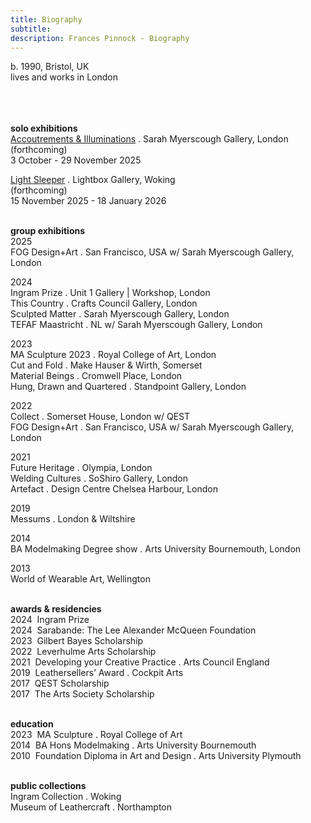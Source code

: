 ```yaml
---
title: Biography
subtitle: 
description: Frances Pinnock - Biography
---  
```

b. 1990, Bristol, UK  
lives and works in London  
<br />  
<br />  

**solo exhibitions**  
[Accoutrements & Illuminations](https://www.sarahmyerscough.com/exhibitions/70-frances-pinnock-solo-show-gallery-solo-show-2025/) . Sarah Myerscough Gallery, London  
(forthcoming)  
3 October - 29 November 2025

[Light Sleeper](https://www.thelightbox.org.uk/whats-on/frances-pinnock-light-sleeper) . Lightbox Gallery, Woking  
(forthcoming)  
15 November 2025 - 18 January 2026  
<br /> 

**group exhibitions**  
2025  
FOG Design+Art . San Francisco, USA w/ Sarah Myerscough Gallery, London  

2024  
Ingram Prize . Unit 1 Gallery | Workshop, London  
This Country . Crafts Council Gallery, London  
Sculpted Matter . Sarah Myerscough Gallery, London  
TEFAF Maastricht . NL w/ Sarah Myerscough Gallery, London  

2023  
MA Sculpture 2023 . Royal College of Art, London  
Cut and Fold . Make Hauser & Wirth, Somerset  
Material Beings . Cromwell Place, London  
Hung, Drawn and Quartered . Standpoint Gallery, London    

2022    
Collect . Somerset House, London  w/ QEST  
FOG Design+Art . San Francisco, USA w/ Sarah Myerscough Gallery, London  

2021  
Future Heritage . Olympia, London  
Welding Cultures . SoShiro Gallery, London  
Artefact . Design Centre Chelsea Harbour, London  

2019  
Messums . London & Wiltshire  

2014  
BA Modelmaking Degree show . Arts University Bournemouth, London  

2013  
World of Wearable Art, Wellington  
<br />  

**awards & residencies**  
2024&nbsp;&nbsp;Ingram Prize  
2024&nbsp;&nbsp;Sarabande: The Lee Alexander McQueen Foundation  
2023&nbsp;&nbsp;Gilbert Bayes Scholarship  
2022&nbsp;&nbsp;Leverhulme Arts Scholarship  
2021&nbsp;&nbsp;Developing your Creative Practice . Arts Council England  
2019&nbsp;&nbsp;Leathersellers’ Award . Cockpit Arts  
2017&nbsp;&nbsp;QEST Scholarship  
2017&nbsp;&nbsp;The Arts Society Scholarship   
<br />  

**education**  
2023&nbsp;&nbsp;MA Sculpture . Royal College of Art  
2014&nbsp;&nbsp;BA Hons Modelmaking . Arts University Bournemouth  
2010&nbsp;&nbsp;Foundation Diploma in Art and Design . Arts University Plymouth  
<br />  

**public collections**  
Ingram Collection . Woking  
Museum of Leathercraft . Northampton  
<br />



 









  










 



  










 











